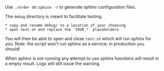 Use `./order db:sphinx -r` to generate sphinx configuration files.

The `debug` directory is meant to facilitate testing.

	* copy and rename debug/ to a location of your choosing
	* open test.sh and replace the `YOUR_*` placeholders

You will then be able to open and close `test.sh` which will run sphinx for you.
Note: the script won't run sphinx as a service; in production you should!

When sphinx is not running any attempt to use sphinx functions will result in a
empty result. Logs will still issue the warning.
